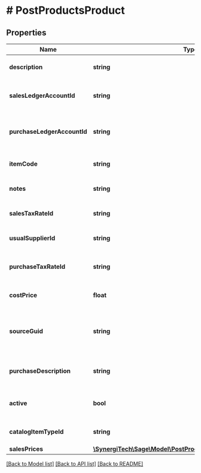 # # PostProductsProduct

## Properties

Name | Type | Description | Notes
------------ | ------------- | ------------- | -------------
**description** | **string** | The product description |
**salesLedgerAccountId** | **string** | The sales ledger account for the product |
**purchaseLedgerAccountId** | **string** | The purchase ledger account for the product |
**itemCode** | **string** | The item code for the product | [optional]
**notes** | **string** | The notes for the product | [optional]
**salesTaxRateId** | **string** | The ID of the Sales Tax Rate. | [optional]
**usualSupplierId** | **string** | The ID of the Usual Supplier. | [optional]
**purchaseTaxRateId** | **string** | The ID of the Purchase Tax Rate. | [optional]
**costPrice** | **float** | The cost price of the product | [optional]
**sourceGuid** | **string** | Used when importing products from external sources | [optional]
**purchaseDescription** | **string** | The product purchase description | [optional]
**active** | **bool** | Indicates whether the product is active | [optional]
**catalogItemTypeId** | **string** | The ID of the Catalog Item Type. | [optional]
**salesPrices** | [**\SynergiTech\Sage\Model\PostProductsProductSalesPricesInner[]**](PostProductsProductSalesPricesInner.md) |  | [optional]

[[Back to Model list]](../../README.md#models) [[Back to API list]](../../README.md#endpoints) [[Back to README]](../../README.md)
